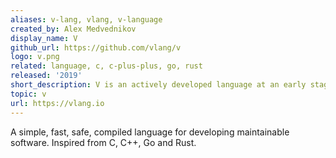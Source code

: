 ```yaml
---
aliases: v-lang, vlang, v-language
created_by: Alex Medvednikov
display_name: V
github_url: https://github.com/vlang/v
logo: v.png
related: language, c, c-plus-plus, go, rust
released: '2019'
short_description: V is an actively developed language at an early stage.
topic: v
url: https://vlang.io
---
```

A simple, fast, safe, compiled language for developing maintainable software. Inspired from C, C++, Go and Rust.
